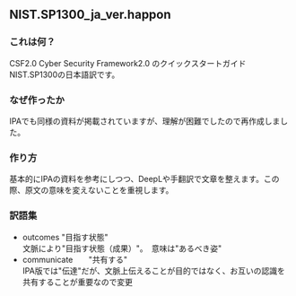 ## NIST.SP1300_ja_ver.happon

### これは何？
CSF2.0 Cyber Security Framework2.0 のクイックスタートガイドNIST.SP1300の日本語訳です。

### なぜ作ったか
IPAでも同様の資料が掲載されていますが、理解が困難でしたので再作成しました。

### 作り方
基本的にIPAの資料を参考にしつつ、DeepLや手翻訳で文章を整えます。この際、原文の意味を変えないことを重視します。

### 訳語集
- outcomes    "目指す状態"  
  文脈により"目指す状態（成果）"。　意味は"あるべき姿"  
- communicate　　"共有する"  
  IPA版では"伝達"だが、文脈上伝えることが目的ではなく、お互いの認識を共有することが重要なので変更
